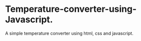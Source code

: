 # Temperature-converter-using-Javascript.
A simple temperature converter using html, css and javascript.
